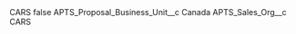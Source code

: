 <?xml version="1.0" encoding="UTF-8"?>
<CustomMetadata xmlns="http://soap.sforce.com/2006/04/metadata" xmlns:xsi="http://www.w3.org/2001/XMLSchema-instance" xmlns:xsd="http://www.w3.org/2001/XMLSchema">
    <label>CARS</label>
    <protected>false</protected>
    <values>
        <field>APTS_Proposal_Business_Unit__c</field>
        <value xsi:type="xsd:string">Canada</value>
    </values>
    <values>
        <field>APTS_Sales_Org__c</field>
        <value xsi:type="xsd:string">CARS</value>
    </values>
</CustomMetadata>
